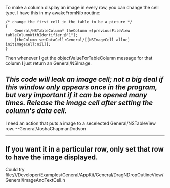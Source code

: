 To make a column display an image in every row, you can change the cell type.  I have this in my awakeFromNib routine:

    
    /* change the first cell in the table to be a picture */
    {
        General/NSTableColumn* theColumn =[previousFileView tableColumnWithIdentifier:@"1"];
        [theColumn setDataCell:General/[[NSImageCell alloc] initImageCell:nil]]; 
    }


Then whenever I get the objectValueForTableColumn message for that column I just return an General/NSImage.

*This code will leak an image cell; not a big deal if this window only appears once in the program, but very important if it can be opened many times. Release the image cell after setting the column's data cell.*
----
I need an action that puts a image to a secelected General/NSTableView row. --General/JoshaChapmanDodson

----

If you want it in a particular row, only set that row to have the image displayed.
----
Could try file:///Developer/Examples/General/AppKit/General/DragNDropOutlineView/General/ImageAndTextCell.h